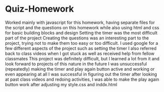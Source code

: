 # Quiz-Homework
Worked mainly with javascript for this homework, having separate files for the script and the questions on this homework while also using html and css for basic building blocks and design
Setting the timer was the most difficult part of the project
Creating the questions was an interesting part to the project, trying not to make them too easy or too difficult.
I used google for a few different aspects of the project such as setting the timer
I also referred back to class videos when I got stuck as well as received help from fellow classmates
This project was definitely difficult, but I learned a lot from it and look forward to projects of this nature in the future
I was unsuccessful (repeatedly) making the timer and play again button active and working or even appearing at all
I was successful in figuring out the timer after looking at past class videos and redoing activities, 
I was able to make the play again button work after adjusting my style.css and inddx.html
